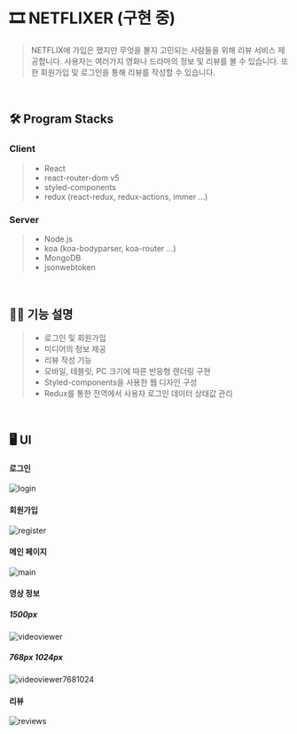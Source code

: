 # 🎞 NETFLIXER (구현 중)
> NETFLIX에 가입은 했지만 무엇을 볼지 고민되는 사람들을 위해 리뷰 서비스 제공합니다.
> 사용자는 여러가지 영화나 드라마의 정보 및 리뷰를 볼 수 있습니다.
> 또한 회원가입 및 로그인을 통해 리뷰를 작성할 수 있습니다.

<br>

## 🛠 Program Stacks
### Client
> + React
> + react-router-dom v5
> + styled-components
> + redux (react-redux, redux-actions, immer ...)

### Server
> + Node.js
> + koa (koa-bodyparser, koa-router ...)
> + MongoDB
> + jsonwebtoken

<br>

## 🙋‍♂️ 기능 설명
> - 로그인 및 회원가입
> - 미디어의 정보 제공
> - 리뷰 작성 기능
> - 모바일, 테블릿, PC 크기에 따른 반응형 렌더링 구현
> - Styled-components을 사용한 웹 디자인 구성
> - Redux를 통한 전역에서 사용자 로그인 데이터 상태값 관리

<br>

## 🖥 UI
#### 로그인
![login](https://user-images.githubusercontent.com/82787408/148334856-1b7c2f9c-67ce-443b-95d5-f8760ae5aee1.JPG)
#### 회원가입
![register](https://user-images.githubusercontent.com/82787408/148334983-f62cfb2f-7258-4020-b073-69f073076e2d.JPG)

#### 메인 페이지
![main](https://user-images.githubusercontent.com/82787408/153703356-8f5f38ef-83a7-4090-a076-8026869413e8.JPG)

#### 영상 정보
##### 1500px
![videoviewer](https://user-images.githubusercontent.com/82787408/148335011-49f063d8-90aa-4495-a158-703a53214c42.JPG)

##### 768px 1024px
![videoviewer7681024](https://user-images.githubusercontent.com/82787408/148337060-88e6b7e2-8f80-4b72-b74a-f357be05f8b1.jpg)

#### 리뷰
![reviews](https://user-images.githubusercontent.com/82787408/153703367-2643bc55-2e20-436d-ad9c-61af1341c29a.JPG)


